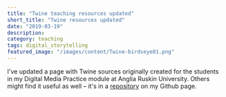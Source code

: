 ```yaml
---
title: "Twine teaching resources updated"
short_title: "Twine resources updated"
date: "2019-03-19"
description:
category: teaching
tags: digital_storytelling
featured_image: "/images/content/Twine-birdseye01.png"
---
```


I've updated a page with Twine sources originally created for the students in my Digital Media Practice module at Anglia Ruskin University. Others might find it useful as well – it's in a [repository](https://github.com/st01c/Twine-resources) on my Github page.
